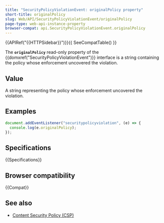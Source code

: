 ```yaml
---
title: "SecurityPolicyViolationEvent: originalPolicy property"
short-title: originalPolicy
slug: Web/API/SecurityPolicyViolationEvent/originalPolicy
page-type: web-api-instance-property
browser-compat: api.SecurityPolicyViolationEvent.originalPolicy
---
```


{{APIRef("{{HTTPSidebar}}")}}{{ SeeCompatTable() }}

The **`originalPolicy`** read-only property of the
{{domxref("SecurityPolicyViolationEvent")}} interface is a string
containing the policy whose enforcement uncovered the violation.

## Value

A string representing the policy whose enforcement uncovered the
violation.

## Examples

```js
document.addEventListener("securitypolicyviolation", (e) => {
  console.log(e.originalPolicy);
});
```

## Specifications

{{Specifications}}

## Browser compatibility

{{Compat}}

## See also

- [Content Security Policy (CSP)](/en-US/docs/Web/HTTP/CSP)
